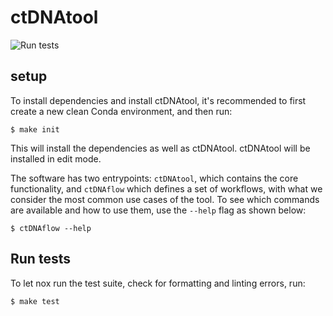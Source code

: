 # ctDNAtool

![Run tests](https://github.com/Hogfeldt/ctDNAtool/workflows/Run%20tests/badge.svg)

## setup
To install dependencies and install ctDNAtool, it's recommended to first create a new clean Conda environment, and then run:
```
$ make init
```
This will install the dependencies as well as ctDNAtool. ctDNAtool will be installed in edit mode.

The software has two entrypoints: `ctDNAtool`, which contains the core functionality, and `ctDNAflow` which defines a set of workflows, with what we consider the most common use cases of the tool. 
To see which commands are available and how to use them, use the `--help` flag as shown below:
```
$ ctDNAflow --help
```

## Run tests
To let nox run the test suite, check for formatting and linting errors, run:
```
$ make test
```
